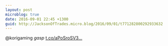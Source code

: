 ```yaml
---
layout: post
microblog: true
date: 2016-09-01 22:45 +1300
guid: http://JacksonOfTrades.micro.blog/2016/09/01/t771282800292933632.html
---
```

@korigaming *gasp* [t.co/aPoSroSV3...](https://t.co/aPoSroSV3j)

